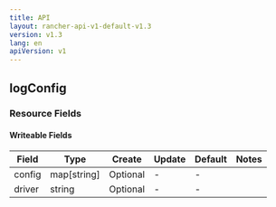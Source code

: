 ```yaml
---
title: API
layout: rancher-api-v1-default-v1.3
version: v1.3
lang: en
apiVersion: v1
---
```


## logConfig



### Resource Fields

#### Writeable Fields

Field | Type | Create | Update | Default | Notes
---|---|---|---|---|---
config | map[string] | Optional | - | - | 
driver | string | Optional | - | - | 



<br>
